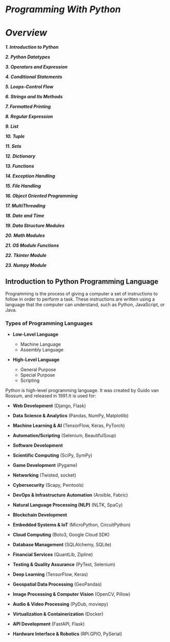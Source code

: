 # ***Programming With Python***

***<h1>Overview</h1>*** 


***1. Introduction to Python***

***2. Python Datatypes***

***3. Operators and Expression***

***4. Conditional Statements***

***5. Loops-Control Flow***

***6. Strings and Its Methods***

***7. Formatted Printing***

***8. Regular Expression***

***9. List***

***10. Tuple***

***11. Sets***

***12. Dictionary***

***13. Functions***

***14. Exception Handling***

***15. File Handling***

***16. Object Oriented Programming***

***17. MultiThreading***

***18. Date and Time***

***19. Data Structure Modules***

***20. Math Modules***

***21. OS Module Functions***

***22. Tkinter Module***

***23. Numpy Module***

## Introduction to Python Programming Language

Programming is the process of giving a computer a set of instructions to follow in order to perform a task. These instructions are written using a language that the computer can understand, such as Python, JavaScript, or Java.

### Types of Programming Languages
- **Low-Level Language**
    - Machine Language
    - Assembly Language

- **High-Level Language**
    - General Purpose
    - Special Purpose
    - Scripting


Python is high-level programming language. It was created by Guido van Rossum, and released in 1991.It is used for:

- **Web Development** (Django, Flask)

- **Data Science & Analytics** (Pandas, NumPy, Matplotlib)

- **Machine Learning & AI** (TensorFlow, Keras, PyTorch)

- **Automation/Scripting** (Selenium, BeautifulSoup)

- **Software Development**

- **Scientific Computing** (SciPy, SymPy)

- **Game Development** (Pygame)

- **Networking** (Twisted, socket)

- **Cybersecurity** (Scapy, Pwntools)

- **DevOps & Infrastructure Automation** (Ansible, Fabric)

- **Natural Language Processing (NLP)** (NLTK, SpaCy)

- **Blockchain Development**

- **Embedded Systems & IoT** (MicroPython, CircuitPython)

- **Cloud Computing** (Boto3, Google Cloud SDK)

- **Database Management** (SQLAlchemy, SQLite)

- **Financial Services** (QuantLib, Zipline)

- **Testing & Quality Assurance** (PyTest, Selenium)

- **Deep Learning** (TensorFlow, Keras)

- **Geospatial Data Processing** (GeoPandas)

- **Image Processing & Computer Vision** (OpenCV, Pillow)

- **Audio & Video Processing** (PyDub, moviepy)

- **Virtualization & Containerization** (Docker)

- **API Development** (FastAPI, Flask)

- **Hardware Interface & Robotics** (RPi.GPIO, PySerial)

